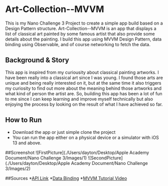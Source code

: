 # Art-Collection--MVVM
 This is my Nano Challenge 3 Project to create a simple app build based on a Design Pattern structure. 
 Art-Collection--MVVM is an app that displays a list of classical art painted by some famous artist that also provide some details about the painting.
 I build this app using MVVM Design Pattern, data binding using Observable, and of course networking to fetch the data.
 
 ## Background & Story
 This app is inspired from my curiousity about classical painting artworks. I have been really into a classical art since I was young.
 I found those arts are unique and being really interested on it, but at the same time it also triggers my curiosity to find out more about 
 the meaning behind those artworks and what kind of person the artist are. So, building this app has been a lot of fun to me since I can keep learning
 and improve myself technically but also enjoying the process by looking on the result of what I have achieved so far. 
 
 ## How to Run 
 * Download the app or just simple clone the project
 * You can run the app either on a physical device or a simulator with iOS 13 and above.
 
 ##Screenshot
 ![FirstPicture](./Users/dayton/Desktop/Apple Academy Document/Nano Challenge 3/Images/1)
 ![SecondPicture](./Users/dayton/Desktop/Apple Academy Document/Nano Challenge 3/Images/2)
 
 ##Sources
 *[API Link](https://openaccess-api.clevelandart.org)
 *[Data Binding](https://medium.com/flawless-app-stories/data-binding-in-mvvm-on-ios-714eb15e3913)
 *[MVVM Tutorial Video](https://www.youtube.com/watch?v=sWx8TtRBOfk)
 
 
 
 
 


